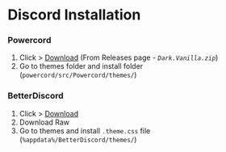 # Discord Installation

### Powercord
1. Click > [Download](https://github.com/MintLily/Dark-Vanilla/releases/latest/download/Dark.Vanilla.zip) (From Releases page - *`Dark.Vanilla.zip`*)
2. Go to themes folder and install folder (`powercord/src/Powercord/themes/`)

### BetterDiscord
1. Click > [Download](https://raw.githubusercontent.com/MintLily/Dark-Vanilla/main/Discord/BetterDiscord/DarkVanilla.theme.css)
2. Download Raw
3. Go to themes and install `.theme.css` file (`%appdata%/BetterDiscord/themes/`)
